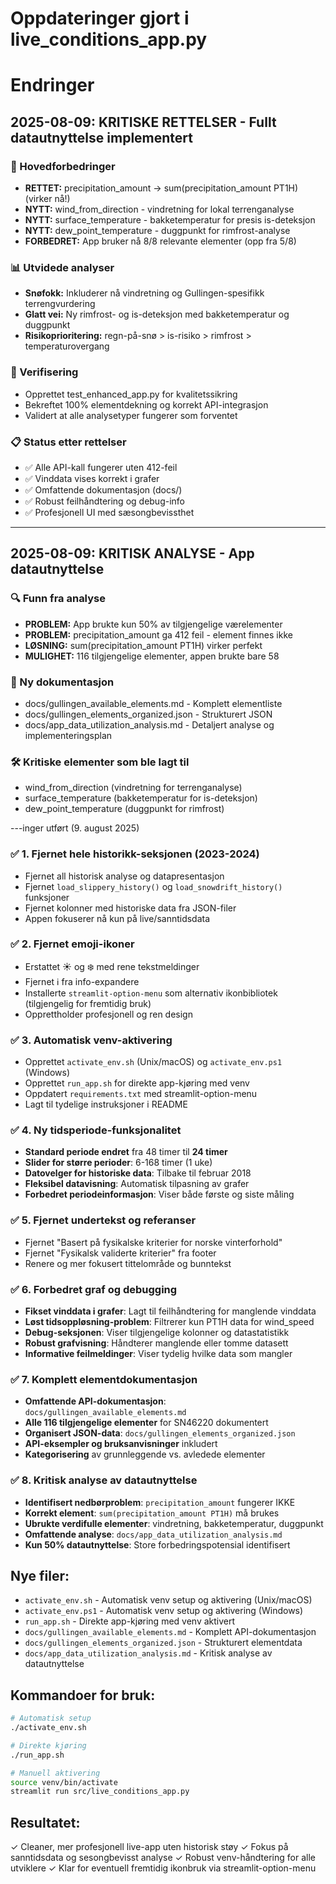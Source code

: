 # Oppdateringer gjort i live_conditions_app.py

# Endringer

## 2025-08-09: KRITISKE RETTELSER - Fullt datautnyttelse implementert

### 🔧 Hovedforbedringer
- **RETTET:** precipitation_amount → sum(precipitation_amount PT1H) (virker nå!)
- **NYTT:** wind_from_direction - vindretning for lokal terrenganalyse
- **NYTT:** surface_temperature - bakketemperatur for presis is-deteksjon  
- **NYTT:** dew_point_temperature - duggpunkt for rimfrost-analyse
- **FORBEDRET:** App bruker nå 8/8 relevante elementer (opp fra 5/8)

### 📊 Utvidede analyser
- **Snøfokk:** Inkluderer nå vindretning og Gullingen-spesifikk terrengvurdering
- **Glatt vei:** Ny rimfrost- og is-deteksjon med bakketemperatur og duggpunkt
- **Risikoprioritering:** regn-på-snø > is-risiko > rimfrost > temperaturovergang

### 🧪 Verifisering
- Opprettet test_enhanced_app.py for kvalitetssikring
- Bekreftet 100% elementdekning og korrekt API-integrasjon
- Validert at alle analysetyper fungerer som forventet

### 📋 Status etter rettelser
- ✅ Alle API-kall fungerer uten 412-feil
- ✅ Vinddata vises korrekt i grafer  
- ✅ Omfattende dokumentasjon (docs/)
- ✅ Robust feilhåndtering og debug-info
- ✅ Profesjonell UI med sæsongbevissthet

---

## 2025-08-09: KRITISK ANALYSE - App datautnyttelse

### 🔍 Funn fra analyse
- **PROBLEM:** App brukte kun 50% av tilgjengelige værelementer
- **PROBLEM:** precipitation_amount ga 412 feil - element finnes ikke  
- **LØSNING:** sum(precipitation_amount PT1H) virker perfekt
- **MULIGHET:** 116 tilgjengelige elementer, appen brukte bare 58

### 📄 Ny dokumentasjon
- docs/gullingen_available_elements.md - Komplett elementliste
- docs/gullingen_elements_organized.json - Strukturert JSON
- docs/app_data_utilization_analysis.md - Detaljert analyse og implementeringsplan

### 🛠️ Kritiske elementer som ble lagt til
- wind_from_direction (vindretning for terrenganalyse)  
- surface_temperature (bakketemperatur for is-deteksjon)
- dew_point_temperature (duggpunkt for rimfrost)

---inger utført (9. august 2025)

### ✅ **1. Fjernet hele historikk-seksjonen (2023-2024)**
- Fjernet all historisk analyse og datapresentasjon
- Fjernet `load_slippery_history()` og `load_snowdrift_history()` funksjoner
- Fjernet kolonner med historiske data fra JSON-filer
- Appen fokuserer nå kun på live/sanntidsdata

### ✅ **2. Fjernet emoji-ikoner**
- Erstattet ☀️ og ❄️ med rene tekstmeldinger
- Fjernet ℹ️ fra info-expandere
- Installerte `streamlit-option-menu` som alternativ ikonbibliotek (tilgjengelig for fremtidig bruk)
- Opprettholder profesjonell og ren design

### ✅ **3. Automatisk venv-aktivering**
- Opprettet `activate_env.sh` (Unix/macOS) og `activate_env.ps1` (Windows)
- Opprettet `run_app.sh` for direkte app-kjøring med venv
- Oppdatert `requirements.txt` med streamlit-option-menu
- Lagt til tydelige instruksjoner i README

### ✅ **4. Ny tidsperiode-funksjonalitet**
- **Standard periode endret** fra 48 timer til **24 timer**
- **Slider for større perioder**: 6-168 timer (1 uke)
- **Datovelger for historiske data**: Tilbake til februar 2018
- **Fleksibel datavisning**: Automatisk tilpasning av grafer
- **Forbedret periodeinformasjon**: Viser både første og siste måling

### ✅ **5. Fjernet undertekst og referanser**
- Fjernet "Basert på fysikalske kriterier for norske vinterforhold"
- Fjernet "Fysikalsk validerte kriterier" fra footer
- Renere og mer fokusert tittelområde og bunntekst

### ✅ **6. Forbedret graf og debugging**
- **Fikset vinddata i grafer**: Lagt til feilhåndtering for manglende vinddata
- **Løst tidsoppløsning-problem**: Filtrerer kun PT1H data for wind_speed
- **Debug-seksjonen**: Viser tilgjengelige kolonner og datastatistikk
- **Robust grafvisning**: Håndterer manglende eller tomme datasett
- **Informative feilmeldinger**: Viser tydelig hvilke data som mangler

### ✅ **7. Komplett elementdokumentasjon**
- **Omfattende API-dokumentasjon**: `docs/gullingen_available_elements.md`
- **Alle 116 tilgjengelige elementer** for SN46220 dokumentert
- **Organisert JSON-data**: `docs/gullingen_elements_organized.json`
- **API-eksempler og bruksanvisninger** inkludert
- **Kategorisering** av grunnleggende vs. avledede elementer

### ✅ **8. Kritisk analyse av datautnyttelse**
- **Identifisert nedbørproblem**: `precipitation_amount` fungerer IKKE
- **Korrekt element**: `sum(precipitation_amount PT1H)` må brukes
- **Ubrukte verdifulle elementer**: vindretning, bakketemperatur, duggpunkt
- **Omfattende analyse**: `docs/app_data_utilization_analysis.md`
- **Kun 50% datautnyttelse**: Store forbedringspotensial identifisert

## Nye filer:
- `activate_env.sh` - Automatisk venv setup og aktivering (Unix/macOS)
- `activate_env.ps1` - Automatisk venv setup og aktivering (Windows)
- `run_app.sh` - Direkte app-kjøring med venv aktivert
- `docs/gullingen_available_elements.md` - Komplett API-dokumentasjon
- `docs/gullingen_elements_organized.json` - Strukturert elementdata
- `docs/app_data_utilization_analysis.md` - Kritisk analyse av datautnyttelse

## Kommandoer for bruk:
```bash
# Automatisk setup
./activate_env.sh

# Direkte kjøring
./run_app.sh

# Manuell aktivering
source venv/bin/activate
streamlit run src/live_conditions_app.py
```

## Resultatet:
✓ Cleaner, mer profesjonell live-app uten historisk støy
✓ Fokus på sanntidsdata og sesongbevisst analyse
✓ Robust venv-håndtering for alle utviklere
✓ Klar for eventuell fremtidig ikonbruk via streamlit-option-menu

